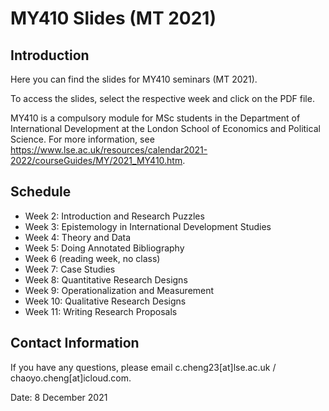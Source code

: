 # MY410 Slides (MT 2021)

## Introduction

Here you can find the slides for MY410 seminars (MT 2021).

To access the slides, select the respective week and click on the PDF file.

MY410 is a compulsory module for MSc students in the Department of International Development at the London School of Economics and Political Science. For more information, see https://www.lse.ac.uk/resources/calendar2021-2022/courseGuides/MY/2021_MY410.htm.

## Schedule

- Week 2: Introduction and Research Puzzles
- Week 3: Epistemology in International Development Studies
- Week 4: Theory and Data
- Week 5: Doing Annotated Bibliography
- Week 6 (reading week, no class)
- Week 7: Case Studies
- Week 8: Quantitative Research Designs
- Week 9: Operationalization and Measurement
- Week 10: Qualitative Research Designs
- Week 11: Writing Research Proposals

## Contact Information

If you have any questions, please email c.cheng23[at]lse.ac.uk / chaoyo.cheng[at]icloud.com.

Date: 8 December 2021
